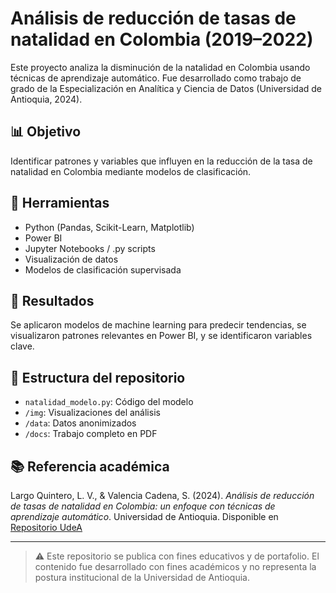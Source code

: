 # Análisis de reducción de tasas de natalidad en Colombia (2019–2022)

Este proyecto analiza la disminución de la natalidad en Colombia usando técnicas de aprendizaje automático. Fue desarrollado como trabajo de grado de la Especialización en Analítica y Ciencia de Datos (Universidad de Antioquia, 2024).

## 📊 Objetivo
Identificar patrones y variables que influyen en la reducción de la tasa de natalidad en Colombia mediante modelos de clasificación.

## 🧰 Herramientas
- Python (Pandas, Scikit-Learn, Matplotlib)
- Power BI
- Jupyter Notebooks / .py scripts
- Visualización de datos
- Modelos de clasificación supervisada

## 🧪 Resultados
Se aplicaron modelos de machine learning para predecir tendencias, se visualizaron patrones relevantes en Power BI, y se identificaron variables clave.

## 📁 Estructura del repositorio
- `natalidad_modelo.py`: Código del modelo
- `/img`: Visualizaciones del análisis
- `/data`: Datos anonimizados
- `/docs`: Trabajo completo en PDF

## 📚 Referencia académica
Largo Quintero, L. V., & Valencia Cadena, S. (2024). *Análisis de reducción de tasas de natalidad en Colombia: un enfoque con técnicas de aprendizaje automático*. Universidad de Antioquia. Disponible en [Repositorio UdeA](http://bibliotecadigital.udea.edu.co)

---

> ⚠️ Este repositorio se publica con fines educativos y de portafolio. El contenido fue desarrollado con fines académicos y no representa la postura institucional de la Universidad de Antioquia.

